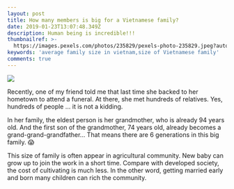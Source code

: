 ```yaml
---
layout: post
title: How many members is big for a Vietnamese family?
date: 2019-01-23T13:07:48.349Z
description: Human being is incredible!!!
thumbnailref: >-
  https://images.pexels.com/photos/235829/pexels-photo-235829.jpeg?auto=compress&cs=tinysrgb&dpr=2&h=283&w=640
keywords: 'average family size in vietnam,size of Vietnamese family'
comments: true
---
```


![](https://images.pexels.com/photos/235829/pexels-photo-235829.jpeg?auto=compress&cs=tinysrgb&dpr=2&h=283&w=640)

Recently, one of my friend told me that last time she backed to her hometown to attend a funeral. At there, she met hundreds of relatives. Yes, hundreds of people ... it is not a kidding.

In her family, the eldest person is her grandmother, who is already 94 years old. And the first son of the grandmother, 74 years old, already becomes a grand-grand-grandfather... That means there are 6 generations in this big family. 😱

This size of family is often appear in agricultural community. New baby can grow up to join the work in a short time. Compare with developed society, the cost of cultivating is much less. In the other word, getting married early and born many children can rich the community.
